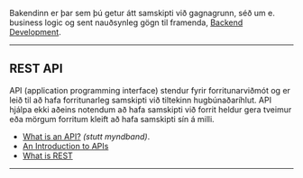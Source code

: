 
Bakendinn er þar sem þú getur átt samskipti við gagnagrunn, séð um e. business logic og sent nauðsynleg gögn til framenda, [Backend Development](https://levelup.gitconnected.com/the-2020-web-developer-roadmap-76503ddfb327#eb3d).


---

## REST API
API (application programming interface) stendur fyrir forritunarviðmót og er leið til að hafa forritunarleg samskipti við tiltekinn hugbúnaðaríhlut. API hjálpa ekki aðeins notendum að hafa samskipti við forrit heldur gera tveimur eða mörgum forritum kleift að hafa samskipti sín á milli. 

* [What is an API?](https://www.youtube.com/watch?v=s7wmiS2mSXY) _(stutt myndband)_.  
* [An Introduction to APIs](https://zapier.com/learn/apis/chapter-1-introduction-to-apis/)  
* [What is REST](https://www.restapitutorial.com/lessons/whatisrest.html)

<!--
* [Creating Web APIs with Python and Flask](https://programminghistorian.org/en/lessons/creating-apis-with-python-and-flask)
* [Python and REST APIs: Interacting With Web Services](https://realpython.com/api-integration-in-python/)
-->

---

<!--
## Flask
[Flask](https://flask.palletsprojects.com/en/2.2.x/) er Python veframmi (_web framework_) sem er byggður á litlum kjarna og auðvelt er að framlengja hann með viðbótum í pakkaformi (_package manager_). Flask er talið meira _Pythonic_ en Django veframminn vegna þess að Flask vefforrit er skýrara (_explicit_). [Flask API](https://tedboy.github.io/flask/interface_api.html).

- [Why Flask+React Should Be The Go-To Stack for New Startups](https://spencerporter2.medium.com/interpreted-why-flask-react-should-be-the-go-to-stack-for-new-startups-306c83d49169)
- [Node.js vs. Flask](https://hostadvice.com/blog/web-hosting/node-js/node-js-vs-flask/#:~:text=Developers%20can%20leverage%20these%20frameworks,created%20to%20extend%20existing%20microframeworks.)
-->

<!--
**Flask Tutorials:**
- [Python Flask From Scratch](https://www.youtube.com/watch?v=zRwy8gtgJ1A)
- [Flask Mega-Tutorial](https://blog.miguelgrinberg.com/post/the-flask-mega-tutorial-part-i-hello-world)
- [FLask todoapp](https://morioh.com/p/0211e637f4db)
-->

<!--
**Flask viðbætur og söfn:**
- WTForm
- flask_login, UserMixin, LoginManager
- flask_bcrypt (hash lykilorð)
- [TinyMCE](https://www.tiny.cloud/)
- Pyrebase4 fyrir Firebase.
- SQLAlchemy (ORM)

* [Data Structures For Python Developers (w/ Flask) - Course](https://www.youtube.com/watch?v=74NW-84BqbA&ab_channel=freeCodeCamp.org) 
- [Vefforritun 2 (3.önn)](https://github.com/vefthroun/Namsefni/tree/main/2-Flask#hva%C3%B0-er-flask)
-->
